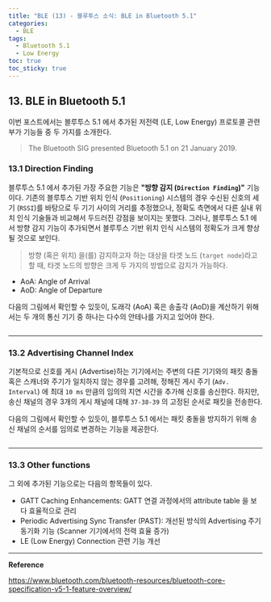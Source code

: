 ```yaml
---
title: "BLE (13) - 블루투스 소식: BLE in Bluetooth 5.1"
categories:
  - BLE
tags:
  - Bluetooth 5.1
  - Low Energy
toc: true
toc_sticky: true
---
```


## 13. BLE in Bluetooth 5.1

이번 포스트에서는 블루투스 5.1 에서 추가된 저전력 (LE, Low Energy) 프로토콜 관련 부가 기능들 중 두 가지를 소개한다.

>The Bluetooth SIG presented Bluetooth 5.1 on 21 January 2019.

### 13.1 Direction Finding

블루투스 5.1 에서 추가된 가장 주요한 기능은 **"방향 감지 (`Direction Finding`)"** 기능이다. 기존의 블루투스 기반 위치 인식 (`Positioning`) 시스템의 경우 수신된 신호의 세기 (`RSSI`)를 바탕으로 두 기기 사이의 거리를 추정했으나, 정확도 측면에서 다른 실내 위치 인식 기술들과 비교해서 두드러진 강점을 보이지는 못했다. 그러나, 블루투스 5.1 에서 방향 감지 기능이 추가되면서 블루투스 기반 위치 인식 시스템의 정확도가 크게 향상될 것으로 보인다. 

>방향 (혹은 위치) 을(를) 감지하고자 하는 대상을 타겟 노드 (`target node`)라고 할 때, 타겟 노드의 방향은 크게 두 가지의 방법으로 감지가 가능하다.

* AoA: Angle of Arrival
* AoD: Angle of Departure

다음의 그림에서 확인할 수 있듯이, 도래각 (AoA) 혹은 송출각 (AoD)을 계산하기 위해서는 두 개의 통신 기기 중 하나는 다수의 안테나를 가지고 있어야 한다. 

<figure style="width: 100%" class="align-center">
  <img src="{{ site.url }}{{ site.baseurl }}/assets/images/ble-51-fig1.png" alt="">
</figure>

---

### 13.2 Advertising Channel Index

기본적으로 신호를 게시 (Advertise)하는 기기에서는 주변의 다른 기기와의 패킷 충돌 혹은 스캐너와 주기가 일치하지 않는 경우를 고려해, 정해진 게시 주기 (`Adv. Interval`) 에 최대 `10 ms` 만큼의 임의의 지연 시간을 추가해 신호를 송신한다. 하지만, 송신 채널의 경우 3개의 게시 채널에 대해 `37-38-39` 의 고정된 순서로 패킷을 전송한다.

다음의 그림에서 확인할 수 있듯이, 블루투스 5.1 에서는 패킷 충돌을 방지하기 위해 송신 채널의 순서를 임의로 변경하는 기능을 제공한다.

<figure style="width: 100%" class="align-center">
  <img src="{{ site.url }}{{ site.baseurl }}/assets/images/ble-51-fig2.png" alt="">
</figure>

---

### 13.3 Other functions

그 외에 추가된 기능으로는 다음의 항목들이 있다.

* GATT Caching Enhancements: GATT 연결 과정에서의 attribute table 을 보다 효율적으로 관리
* Periodic Advertising Sync Transfer (PAST): 개선된 방식의 Advertising 주기 동기화 기능 (Scanner 기기에서의 전력 효율 증가)
* LE (Low Energy) Connection 관련 기능 개선

---

**Reference**

https://www.bluetooth.com/bluetooth-resources/bluetooth-core-specification-v5-1-feature-overview/